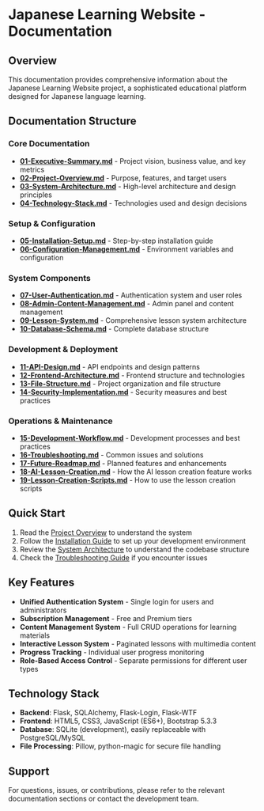 # Japanese Learning Website - Documentation

## Overview
This documentation provides comprehensive information about the Japanese Learning Website project, a sophisticated educational platform designed for Japanese language learning.

## Documentation Structure

### Core Documentation
- [**01-Executive-Summary.md**](01-Executive-Summary.md) - Project vision, business value, and key metrics
- [**02-Project-Overview.md**](02-Project-Overview.md) - Purpose, features, and target users
- [**03-System-Architecture.md**](03-System-Architecture.md) - High-level architecture and design principles
- [**04-Technology-Stack.md**](04-Technology-Stack.md) - Technologies used and design decisions

### Setup & Configuration
- [**05-Installation-Setup.md**](05-Installation-Setup.md) - Step-by-step installation guide
- [**06-Configuration-Management.md**](06-Configuration-Management.md) - Environment variables and configuration

### System Components
- [**07-User-Authentication.md**](07-User-Authentication.md) - Authentication system and user roles
- [**08-Admin-Content-Management.md**](08-Admin-Content-Management.md) - Admin panel and content management
- [**09-Lesson-System.md**](09-Lesson-System.md) - Comprehensive lesson system architecture
- [**10-Database-Schema.md**](10-Database-Schema.md) - Complete database structure

### Development & Deployment
- [**11-API-Design.md**](11-API-Design.md) - API endpoints and design patterns
- [**12-Frontend-Architecture.md**](12-Frontend-Architecture.md) - Frontend structure and technologies
- [**13-File-Structure.md**](13-File-Structure.md) - Project organization and file structure
- [**14-Security-Implementation.md**](14-Security-Implementation.md) - Security measures and best practices

### Operations & Maintenance
- [**15-Development-Workflow.md**](15-Development-Workflow.md) - Development processes and best practices
- [**16-Troubleshooting.md**](16-Troubleshooting.md) - Common issues and solutions
- [**17-Future-Roadmap.md**](17-Future-Roadmap.md) - Planned features and enhancements
- [**18-AI-Lesson-Creation.md**](18-AI-Lesson-Creation.md) - How the AI lesson creation feature works
- [**19-Lesson-Creation-Scripts.md**](19-Lesson-Creation-Scripts.md) - How to use the lesson creation scripts

## Quick Start
1. Read the [Project Overview](02-Project-Overview.md) to understand the system
2. Follow the [Installation Guide](05-Installation-Setup.md) to set up your development environment
3. Review the [System Architecture](03-System-Architecture.md) to understand the codebase structure
4. Check the [Troubleshooting Guide](16-Troubleshooting.md) if you encounter issues

## Key Features
- **Unified Authentication System** - Single login for users and administrators
- **Subscription Management** - Free and Premium tiers
- **Content Management System** - Full CRUD operations for learning materials
- **Interactive Lesson System** - Paginated lessons with multimedia content
- **Progress Tracking** - Individual user progress monitoring
- **Role-Based Access Control** - Separate permissions for different user types

## Technology Stack
- **Backend**: Flask, SQLAlchemy, Flask-Login, Flask-WTF
- **Frontend**: HTML5, CSS3, JavaScript (ES6+), Bootstrap 5.3.3
- **Database**: SQLite (development), easily replaceable with PostgreSQL/MySQL
- **File Processing**: Pillow, python-magic for secure file handling

## Support
For questions, issues, or contributions, please refer to the relevant documentation sections or contact the development team.
